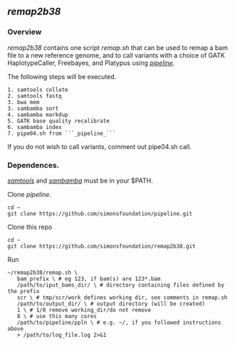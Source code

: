 ## *remap2b38*

### Overview

*remap2b38* contains one script *remap.sh* that can be used to remap a bam file to 
a new reference genome, and to call variants with a choice of GATK HaplotypeCaller,
Freebayes, and Platypus using [*pipeline*](https://github.com/simonsfoundation/pipeline.git).

The following steps will be executed.

    1. samtools collate
    2. samtools fastq
    3. bwa mem
    3. sambamba sort
    4. sambamba markdup
    5. GATK base quality recalibrate
    6. sambamba index
    7. pipe04.sh from ```_pipeline_```

If you do not wish to call variants, comment out pipe04.sh call.

### Dependences.

[*samtools*](http://www.htslib.org) and [*sambamba*](http://lomereiter.github.io/sambamba/) must be in your $PATH.

Clone *pipeline*.
```
cd ~
git clone https://github.com/simonsfoundation/pipeline.git
```   

Clone this repo
```
cd ~
git clone https://github.com/simonsfoundation/remap2b38.git
```

Run
```
~/remap2b38/remap.sh \
   bam_prefix \ # eg 123, if bam(s) are 123*.bam
   /path/to/iput_bams_dir/ \ # directory containing files defined by the prefix
   scr \ # tmp/scr/work defines working dir, see comments in remap.sh
   /path/to/output_dir/ \ # output directory (will be created)
   1 \ # 1/0 remove working_dir/do not remove
   8 \ # use this many cores
   /path/to/pipeline/ppln \ # e.g. ~/, if you followed instructions above
   > /path/to/log_file.log 2>&1
```



